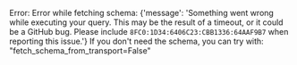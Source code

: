 Error: Error while fetching schema: {'message': 'Something went wrong while executing your query. This may be the result of a timeout, or it could be a GitHub bug. Please include `8FC0:1D34:6406C23:CBB1336:64AAF9B7` when reporting this issue.'}
If you don't need the schema, you can try with: "fetch_schema_from_transport=False"
